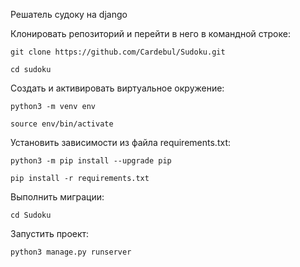 Решатель судоку на django



Клонировать репозиторий и перейти в него в командной строке:

```
git clone https://github.com/Cardebul/Sudoku.git
```

```
cd sudoku
```

Cоздать и активировать виртуальное окружение:

```
python3 -m venv env
```

```
source env/bin/activate
```

Установить зависимости из файла requirements.txt:

```
python3 -m pip install --upgrade pip
```

```
pip install -r requirements.txt
```

Выполнить миграции:

```
cd Sudoku
```

Запустить проект:

```
python3 manage.py runserver
```
